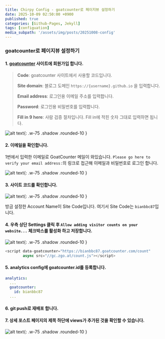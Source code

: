 ```yaml
---
title: Chirpy Config - goatcounter로 페이지뷰 설정하기
date: 2025-10-09 02:50:00 +0900
published: true
categories: [Github-Pages, Jekyll]
tags: [configuation]
media_subpath: '/assets/img/posts/20251008-config'
---
```



### goatcounter로 페이지뷰 설정하기

#### 1. [goatcounter](https://www.goatcounter.com/) 사이트에 회원가입 합니다.

> **Code**: goatcounter 사이트에서 사용할 코드입니다.
>
> **Site domain**: 블로그 도메인 `https://{username}.github.io` 을 입력합니다.
>
> **Email address**: 로그인용 이메일 주소를 입력합니다.
>
> **Password**: 로그인용 비밀번호를 입력합니다.
>
> **Fill in 9 here**: 사람 검증 절차입니다. Fill in에 적힌 숫자 그대로 입력하면 됩니다.

![alt text](/views-1.png){: .w-75 .shadow .rounded-10 }

#### 2. 이메일을 확인합니다.

1번에서 입력한 이메일로 GoatCounter 메일이 와있습니다.
`Please go here to verify your email address:`의 링크로 접근해 이메일과 비밀번호로 로그인 합니다.

![alt text](/views-3.png){: .w-75 .shadow .rounded-10 }

#### 3. 사이트 코드를 확인합니다.

![alt text](/views-2.png){: .w-75 .shadow .rounded-10 }

방금 설정한 Account Name이 Site Code입니다.
여기서 Site Code는 `bianbbc87`입니다.

#### 4. 우측 상단 Settings 클릭 후 `Allow adding visitor counts on your website...` 체크박스를 활성화 하고 **저장**합니다.

![alt text](/views-4.png){: .w-75 .shadow .rounded-10 }

```javascript
<script data-goatcounter="https://bianbbc87.goatcounter.com/count"
        async src="//gc.zgo.at/count.js"></script>
```

#### 5. analytics config에 goatcounter.id를 등록합니다.

```yaml
analytics:
  ...
  goatcounter:
    id: bianbbc87
  ...
```

#### 6. git push로 재배포 합니다.

#### 7. 상세 포스트 페이지의 제목 하단에 views가 추가된 것을 확인할 수 있습니다.

![alt text](/views-5.png){: .w-75 .shadow .rounded-10 }